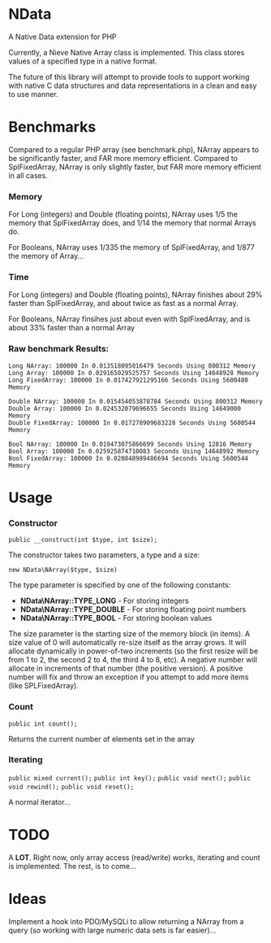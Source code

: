 NData
=====
A Native Data extension for PHP

Currently, a Nieve Native Array class is implemented.
This class stores values of a specified type in a native format.

The future of this library will attempt to provide tools to support working with native C data structures and data representations in a clean and easy to use manner. 

Benchmarks
==========

Compared to a regular PHP array (see benchmark.php), NArray appears to be significantly faster, and FAR more memory efficient. Compared to SplFixedArray, NArray is only slightly faster, but FAR more memory efficient in all cases.

### Memory

For Long (integers) and Double (floating points), NArray uses 1/5 the memory that SplFixedArray does, and 1/14 the memory that normal Arrays do.

For Booleans, NArray uses 1/335 the memory of SplFixedArray, and 1/877 the memory of Array...

### Time

For Long (integers) and Double (floating points), NArray finishes about 29% faster than SplFixedArray, and about twice as fast as a normal Array.

For Booleans, NArray finsihes just about even with SplFixedArray, and is about 33% faster than a normal Array

### Raw benchmark Results:

    Long NArray: 100000 In 0.013518095016479 Seconds Using 800312 Memory
    Long Array: 100000 In 0.029165029525757 Seconds Using 14648928 Memory
    Long FixedArray: 100000 In 0.017427921295166 Seconds Using 5600480 Memory

    Double NArray: 100000 In 0.015454053878784 Seconds Using 800312 Memory
    Double Array: 100000 In 0.024532079696655 Seconds Using 14649000 Memory
    Double FixedArray: 100000 In 0.017278909683228 Seconds Using 5600544 Memory

    Bool NArray: 100000 In 0.019473075866699 Seconds Using 12816 Memory
    Bool Array: 100000 In 0.025925874710083 Seconds Using 14648992 Memory
    Bool FixedArray: 100000 In 0.020848989486694 Seconds Using 5600544 Memory


Usage
=====

### Constructor 

`public __construct(int $type, int $size);`

The constructor takes two parameters, a type and a size:

    new NData\NArray($type, $size)

The type parameter is specified by one of the following constants:

 * **NData\NArray::TYPE_LONG** - For storing integers
 * **NData\NArray::TYPE_DOUBLE** - For storing floating point numbers
 * **NData\NArray::TYPE_BOOL** - For storing boolean values

The size parameter is the starting size of the memory block (in items). A size value of 0 will automatically re-size itself as the array grows. It will allocate dynamically in power-of-two increments (so the first resize will be from 1 to 2, the second 2 to 4, the third 4 to 8, etc). A negative number will allocate in increments of that number (the positive version). A positive number will fix and throw an exception if you attempt to add more items (like SPLFixedArray).

### Count

`public int count();`

Returns the current number of elements set in the array

### Iterating
`public mixed current();`
`public int key();`
`public void next();`
`public void rewind();`
`public void reset();`

A normal iterator...

TODO
====

A **LOT**. Right now, only array access (read/write) works, iterating and count is implemented. The rest, is to come...

Ideas
=====

Implement a hook into PDO/MySQLi to allow returning a NArray from a query (so working with large numeric data sets is far easier)...
